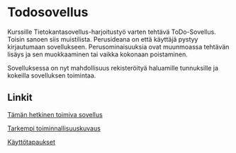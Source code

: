 # Todosovellus

Kurssille Tietokantasovellus-harjoitustyö varten tehtävä ToDo-Sovellus. Toisin sanoen siis muistilista. Perusideana on että käyttäjä pystyy kirjautumaan sovellukseen. Perusominaisuuksia ovat muunmoassa tehtävän lisäys ja sen muokkaaminen tai vaikka kokonaan poistaminen. 

Sovelluksessa on nyt mahdollisuus rekisteröityä haluamille tunnuksille ja kokeilla sovelluksen toimintaa.

## Linkit

[Tämän hetkinen toimiva sovellus](https://tsoha-python-todosovellus.herokuapp.com/)

[Tarkempi toiminnallisuuskuvaus](https://github.com/willmana/todosovellus/blob/master/dokumentointi/Kuvaus.md)

[Käyttötapaukset](https://github.com/willmana/todosovellus/blob/master/dokumentointi/Kayttotapaukset.md)
